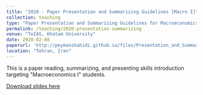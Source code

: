 ```yaml
---
title: "2020 - Paper Presentation and Summarizing Guidelines [Macro I]"
collection: teaching
type: "Paper Presentation and Summarizing Guidelines for Macroeconomics I students"
permalink: /teaching/2020-presentation-summarizing
venue: "TeIAS, Khatam University"
date: 2020-02-08
paperurl: 'http://peymanshahidi.github.io/files/Presentation_and_Summarizing_Guidelines2020.pdf'
location: "Tehran, Iran"
---
```



This is a paper reading, summarizing, and presenting skills introduction targeting "Macroeconomics I" students.

[Download slides here](http://peymanshahidi.github.io/files/Presentation_and_Summarizing_Guidelines2020.pdf)
